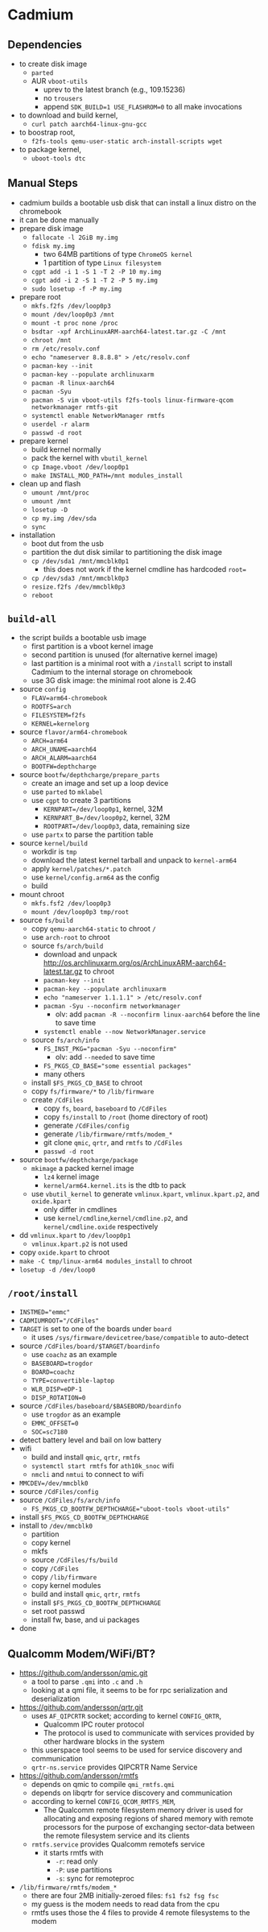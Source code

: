 Cadmium
=======

## Dependencies

- to create disk image
  - `parted`
  - AUR `vboot-utils`
    - uprev to the latest branch (e.g., 109.15236)
    - no `trousers`
    - append `SDK_BUILD=1 USE_FLASHROM=0` to all make invocations
- to download and build kernel,
  - `curl patch aarch64-linux-gnu-gcc`
- to boostrap root,
  - `f2fs-tools qemu-user-static arch-install-scripts wget`
- to package kernel,
  - `uboot-tools dtc`

## Manual Steps

- cadmium builds a bootable usb disk that can install a linux distro on the
  chromebook
- it can be done manually
- prepare disk image
  - `fallocate -l 2GiB my.img`
  - `fdisk my.img`
    - two 64MB partitions of type `ChromeOS kernel`
    - 1 partition of type `Linux filesystem`
  - `cgpt add -i 1 -S 1 -T 2 -P 10 my.img`
  - `cgpt add -i 2 -S 1 -T 2 -P 5 my.img`
  - `sudo losetup -f -P my.img`
- prepare root
  - `mkfs.f2fs /dev/loop0p3`
  - `mount /dev/loop0p3 /mnt`
  - `mount -t proc none /proc`
  - `bsdtar -xpf ArchLinuxARM-aarch64-latest.tar.gz -C /mnt`
  - `chroot /mnt`
  - `rm /etc/resolv.conf`
  - `echo "nameserver 8.8.8.8" > /etc/resolv.conf`
  - `pacman-key --init`
  - `pacman-key --populate archlinuxarm`
  - `pacman -R linux-aarch64`
  - `pacman -Syu`
  - `pacman -S vim vboot-utils f2fs-tools linux-firmware-qcom networkmanager rmtfs-git`
  - `systemctl enable NetworkManager rmtfs`
  - `userdel -r alarm`
  - `passwd -d root`
- prepare kernel
  - build kernel normally
  - pack the kernel with `vbutil_kernel`
  - `cp Image.vboot /dev/loop0p1`
  - `make INSTALL_MOD_PATH=/mnt modules_install`
- clean up and flash
  - `umount /mnt/proc`
  - `umount /mnt`
  - `losetup -D`
  - `cp my.img /dev/sda`
  - `sync`
- installation
  - boot dut from the usb
  - partition the dut disk similar to partitioning the disk image
  - `cp /dev/sda1 /mnt/mmcblk0p1`
    - this does not work if the kernel cmdline has hardcoded `root=`
  - `cp /dev/sda3 /mnt/mmcblk0p3`
  - `resize.f2fs /dev/mmcblk0p3`
  - `reboot`

## `build-all`

- the script builds a bootable usb image
  - first partition is a vboot kernel image
  - second partition is unused (for alternative kernel image)
  - last partition is a minimal root with a `/install` script to install
    Cadmium to the internal storage on chromebook
  - use 3G disk image: the minimal root alone is 2.4G
- source `config`
  - `FLAV=arm64-chromebook`
  - `ROOTFS=arch`
  - `FILESYSTEM=f2fs`
  - `KERNEL=kernelorg`
- source `flavor/arm64-chromebook`
  - `ARCH=arm64`
  - `ARCH_UNAME=aarch64`
  - `ARCH_ALARM=aarch64`
  - `BOOTFW=depthcharge`
- source `bootfw/depthcharge/prepare_parts`
  - create an image and set up a loop device
  - use `parted` to `mklabel`
  - use `cgpt` to create 3 partitions
    - `KERNPART=/dev/loop0p1`, kernel, 32M
    - `KERNPART_B=/dev/loop0p2`, kernel, 32M
    - `ROOTPART=/dev/loop0p3`, data, remaining size
  - use `partx` to parse the partition table
- source `kernel/build`
  - workdir is `tmp`
  - download the latest kernel tarball and unpack to `kernel-arm64`
  - apply `kernel/patches/*.patch`
  - use `kernel/config.arm64` as the config
  - build
- mount chroot
  - `mkfs.fsf2 /dev/loop0p3`
  - `mount /dev/loop0p3 tmp/root`
- source `fs/build`
  - copy `qemu-aarch64-static` to chroot `/`
  - use `arch-root` to chroot
  - source `fs/arch/build`
    - download and unpack
      <http://os.archlinuxarm.org/os/ArchLinuxARM-aarch64-latest.tar.gz> to
      chroot
    - `pacman-key --init`
    - `pacman-key --populate archlinuxarm`
    - `echo "nameserver 1.1.1.1" > /etc/resolv.conf`
    - `pacman -Syu --noconfirm networkmanager`
      - olv: add `pacman -R --noconfirm linux-aarch64` before the line to save
        time
    - `systemctl enable --now NetworkManager.service`
  - source `fs/arch/info`
    - `FS_INST_PKG="pacman -Syu --noconfirm"`
      - olv: add `--needed` to save time
    - `FS_PKGS_CD_BASE="some essential packages"`
    - many others
  - install `$FS_PKGS_CD_BASE` to chroot
  - copy `fs/firmware/*` to `/lib/firmware`
  - create `/CdFiles`
    - copy `fs`, `board`, `baseboard` to `/CdFiles`
    - copy `fs/install` to `/root` (home directory of root)
    - generate `/CdFiles/config`
    - generate `/lib/firmware/rmtfs/modem_*`
    - git clone `qmic`, `qrtr`, and `rmtfs` to `/CdFiles`
    - `passwd -d root`
- source `bootfw/depthcharge/package`
  - `mkimage` a packed kernel image
    - `lz4` kernel image
    - `kernel/arm64.kernel.its` is the dtb to pack
  - use `vbutil_kernel` to generate `vmlinux.kpart`, `vmlinux.kpart.p2`, and
    `oxide.kpart`
    - only differ in cmdlines
    - use `kernel/cmdline`,`kernel/cmdline.p2`, and `kernel/cmdline.oxide`
      respectively
- dd `vmlinux.kpart` to `/dev/loop0p1`
  - `vmlinux.kpart.p2` is not used
- copy `oxide.kpart` to chroot
- `make -C tmp/linux-arm64 modules_install` to chroot
- `losetup -d /dev/loop0`

## `/root/install`

- `INSTMED="emmc"`
- `CADMIUMROOT="/CdFiles"`
- `TARGET` is set to one of the boards under `board`
  - it uses `/sys/firmware/devicetree/base/compatible` to auto-detect
- source `/CdFiles/board/$TARGET/boardinfo`
  - use `coachz` as an example
  - `BASEBOARD=trogdor`
  - `BOARD=coachz`
  - `TYPE=convertible-laptop`
  - `WLR_DISP=eDP-1`
  - `DISP_ROTATION=0`
- source `/CdFiles/baseboard/$BASEBORD/boardinfo`
  - use `trogdor` as an example
  - `EMMC_OFFSET=0`
  - `SOC=sc7180`
- detect battery level and bail on low battery
- wifi
  - build and install `qmic`, `qrtr`, `rmtfs`
  - `systemctl start rmtfs` for `ath10k_snoc` wifi
  - `nmcli` and `nmtui` to connect to wifi
- `MMCDEV=/dev/mmcblk0`
- source `/CdFiles/config`
- source `/CdFiles/fs/arch/info`
  - `FS_PKGS_CD_BOOTFW_DEPTHCHARGE="uboot-tools vboot-utils"`
- install `$FS_PKGS_CD_BOOTFW_DEPTHCHARGE`
- install to `/dev/mmcblk0`
  - partition
  - copy kernel
  - mkfs
  - source `/CdFiles/fs/build`
  - copy `/CdFiles`
  - copy `/lib/firmware`
  - copy kernel modules
  - build and install `qmic`, `qrtr`, `rmtfs`
  - install `$FS_PKGS_CD_BOOTFW_DEPTHCHARGE`
  - set root passwd
  - install fw, base, and ui packages
- done

## Qualcomm Modem/WiFi/BT?

- <https://github.com/andersson/qmic.git>
  - a tool to parse `.qmi` into `.c` and `.h`
  - looking at a qmi file, it seems to be for rpc serialization and
    deserialization
- <https://github.com/andersson/qrtr.git>
  - uses `AF_QIPCRTR` socket; according to kernel `CONFIG_QRTR`,
    - Qualcomm IPC router protocol
    - The protocol is used to communicate with services provided by other
      hardware blocks in the system
  - this userspace tool seems to be used for service discovery and communication
  - `qrtr-ns.service` provides QIPCRTR Name Service
- <https://github.com/andersson/rmtfs>
  - depends on qmic to compile `qmi_rmtfs.qmi`
  - depends on libqrtr for service discovery and communication
  - according to kernel `CONFIG_QCOM_RMTFS_MEM`,
    - The Qualcomm remote filesystem memory driver is used for allocating and
      exposing regions of shared memory with remote processors for the purpose
      of exchanging sector-data between the remote filesystem service and its
      clients
  - `rmtfs.service` provides Qualcomm remotefs service
    - it starts rmtfs with
      - `-r`: read only
      - `-P`: use partitions
      - `-s`: sync for remoteproc
- `/lib/firmware/rmtfs/modem_*`
  - there are four 2MB initially-zeroed files: `fs1 fs2 fsg fsc`
  - my guess is the modem needs to read data from the cpu
  - rmtfs uses those the 4 files to provide 4 remote filesystems to the modem
